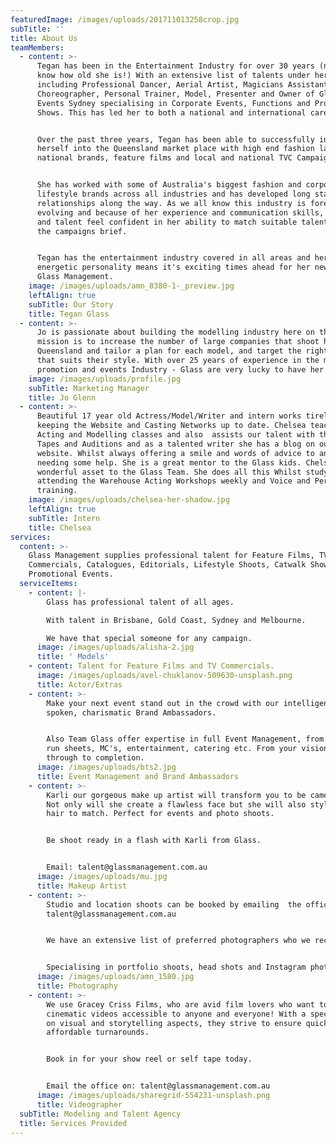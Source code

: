 ```yaml
---
featuredImage: /images/uploads/201711013258crop.jpg
subTitle: ''
title: About Us
teamMembers:
  - content: >-
      Tegan has been in the Entertainment Industry for over 30 years (now you
      know how old she is!) With an extensive list of talents under her belt
      including Professional Dancer, Aerial Artist, Magicians Assistant,
      Choreographer, Personal Trainer, Model, Presenter and Owner of Glasshouse
      Events Sydney specialising in Corporate Events, Functions and Producing
      Shows. This has led her to both a national and international career path.


      Over the past three years, Tegan has been able to successfully infiltrate
      herself into the Queensland market place with high end fashion labels,
      national brands, feature films and local and national TVC Campaigns.


      She has worked with some of Australia's biggest fashion and corporate
      lifestyle brands across all industries and has developed long standing
      relationships along the way. As we all know this industry is forever
      evolving and because of her experience and communication skills, clients
      and talent feel confident in her ability to match suitable talent to fit
      the campaigns brief.


      Tegan has the entertainment industry covered in all areas and her can-do
      energetic personality means it's exciting times ahead for her new chapter:
      Glass Management.
    image: /images/uploads/amn_8380-1-_preview.jpg
    leftAlign: true
    subTitle: Our Story
    title: Tegan Glass
  - content: >-
      Jo is passionate about building the modelling industry here on the GC. Her
      mission is to increase the number of large companies that shoot here in
      Queensland and tailor a plan for each model, and target the right brand
      that suits their style. With over 25 years of experience in the marketing,
      promotion and events Industry - Glass are very lucky to have her on board!
    image: /images/uploads/profile.jpg
    subTitle: Marketing Manager
    title: Jo Glenn
  - content: >-
      Beautiful 17 year old Actress/Model/Writer and intern works tirelessly at
      keeping the Website and Casting Networks up to date. Chelsea teaches the
      Acting and Modelling classes and also  assists our talent with their Self
      Tapes and Auditions and as a talented writer she has a blog on our
      website. Whilst always offering a smile and words of advice to any talent
      needing some help. She is a great mentor to the Glass kids. Chelsea is a
      wonderful asset to the Glass Team. She does all this Whilst studying and
      attending the Warehouse Acting Workshops weekly and Voice and Performance
      training.
    image: /images/uploads/chelsea-her-shadow.jpg
    leftAlign: true
    subTitle: Intern
    title: Chelsea
services:
  content: >-
    Glass Management supplies professional talent for Feature Films, TV
    Commercials, Catalogues, Editorials, Lifestyle Shoots, Catwalk Shows and
    Promotional Events.
  serviceItems:
    - content: |-
        Glass has professional talent of all ages.

        With talent in Brisbane, Gold Coast, Sydney and Melbourne.

        We have that special someone for any campaign.
      image: /images/uploads/alisha-2.jpg
      title: ' Models'
    - content: Talent for Feature Films and TV Commercials.
      image: /images/uploads/avel-chuklanov-509630-unsplash.png
      title: Actor/Extras
    - content: >-
        Make your next event stand out in the crowd with our intelligent, well
        spoken, charismatic Brand Ambassadors.


        Also Team Glass offer expertise in full Event Management, from theming,
        run sheets, MC's, entertainment, catering etc. From your vision right
        through to completion.
      image: /images/uploads/bts2.jpg
      title: Event Management and Brand Ambassadors
    - content: >-
        Karli our gorgeous make up artist will transform you to be camera ready.
        Not only will she create a flawless face but she will also style your
        hair to match. Perfect for events and photo shoots.


        Be shoot ready in a flash with Karli from Glass.


        Email: talent@glassmanagement.com.au
      image: /images/uploads/mu.jpg
      title: Makeup Artist
    - content: >-
        Studio and location shoots can be booked by emailing  the office
        talent@glassmanagement.com.au


        We have an extensive list of preferred photographers who we recommend.


        Specialising in portfolio shoots, head shots and Instagram photos.
      image: /images/uploads/amn_1580.jpg
      title: Photography
    - content: >-
        We use Gracey Criss Films, who are avid film lovers who want to create
        cinematic videos accessible to anyone and everyone! With a special focus
        on visual and storytelling aspects, they strive to ensure quick and
        affordable turnarounds.


        Book in for your show reel or self tape today.


        Email the office on: talent@glassmanagement.com.au
      image: /images/uploads/sharegrid-554231-unsplash.png
      title: Videographer
  subTitle: Modeling and Talent Agency
  title: Services Provided
---
```


